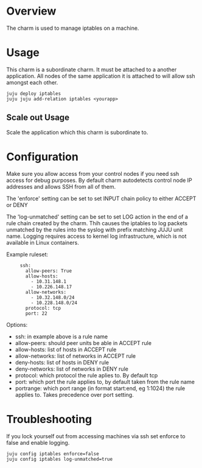 # Overview

The charm is used to manage iptables on a machine.

# Usage

This charm is a subordinate charm. It must be attached to a another application.
All nodes of the same application it is attached to will allow ssh amongst each other.

 ```
juju deploy iptables
juju juju add-relation iptables <yourapp>
```


## Scale out Usage

Scale the application which this charm is subordinate to.


# Configuration

Make sure you allow access from your control nodes if you need ssh access for
debug purposes. By default charm autodetects control node IP addresses and allows SSH from all of them.

The 'enforce' setting can be set to set INPUT chain policy to either ACCEPT or DENY

The 'log-unmatched' setting can be set to set LOG action in the end of a rule chain created by the charm. Thih causes the iptables
to log packets unmatched by the rules into the syslog with prefix matching JUJU unit name. Logging requires access to kernel log 
infrastructure, which is not available in Linux containers.

Example ruleset:
```
     ssh:
       allow-peers: True
       allow-hosts: 
         - 10.31.148.1 
         - 10.226.148.17
       allow-networks:
         - 10.32.148.0/24 
         - 10.228.148.0/24
       protocol: tcp
       port: 22
```
Options:
 - ssh: in example above is a rule name
 - allow-peers: should peer units be able in ACCEPT rule
 - allow-hosts: list of hosts in ACCEPT rule
 - allow-networks: list of networks in ACCEPT rule
 - deny-hosts: list of hosts in DENY rule
 - deny-networks: list of networks in DENY rule
 - protocol: which protocol the rule aplies to. By default tcp
 - port: which port the rule applies to, by default taken from the rule name
 - portrange: which port range (in format start:end, eg 1:1024) the rule applies to. Takes precedence over port setting.

# Troubleshooting

If you lock yourself out from accessing machines via ssh set enforce to false and enable logging.
```
juju config iptables enforce=false
juju config iptables log-unmatched=true
```

